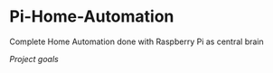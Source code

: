 Pi-Home-Automation
==================

Complete Home Automation done with Raspberry Pi as central brain


*Project goals*

